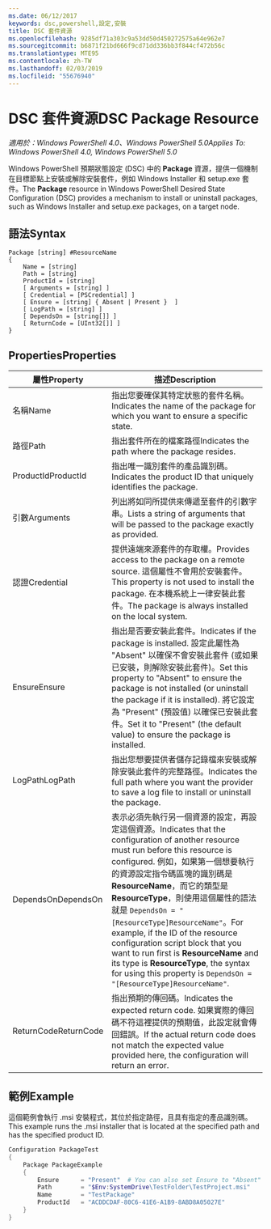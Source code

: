 ```yaml
---
ms.date: 06/12/2017
keywords: dsc,powershell,設定,安裝
title: DSC 套件資源
ms.openlocfilehash: 9285df71a303c9a53dd50d450272575a64e962e7
ms.sourcegitcommit: b6871f21bd666f9cd71dd336bb3f844cf472b56c
ms.translationtype: MTE95
ms.contentlocale: zh-TW
ms.lasthandoff: 02/03/2019
ms.locfileid: "55676940"
---
```

# <a name="dsc-package-resource"></a><span data-ttu-id="5f74f-103">DSC 套件資源</span><span class="sxs-lookup"><span data-stu-id="5f74f-103">DSC Package Resource</span></span>

<span data-ttu-id="5f74f-104">_適用於：Windows PowerShell 4.0、Windows PowerShell 5.0_</span><span class="sxs-lookup"><span data-stu-id="5f74f-104">_Applies To: Windows PowerShell 4.0, Windows PowerShell 5.0_</span></span>

<span data-ttu-id="5f74f-105">Windows PowerShell 預期狀態設定 (DSC) 中的 **Package** 資源，提供一個機制在目標節點上安裝或解除安裝套件，例如 Windows Installer 和 setup.exe 套件。</span><span class="sxs-lookup"><span data-stu-id="5f74f-105">The **Package** resource in Windows PowerShell Desired State Configuration (DSC) provides a mechanism to install or uninstall packages, such as Windows Installer and setup.exe packages, on a target node.</span></span>

## <a name="syntax"></a><span data-ttu-id="5f74f-106">語法</span><span class="sxs-lookup"><span data-stu-id="5f74f-106">Syntax</span></span>

```
Package [string] #ResourceName
{
    Name = [string]
    Path = [string]
    ProductId = [string]
    [ Arguments = [string] ]
    [ Credential = [PSCredential] ]
    [ Ensure = [string] { Absent | Present }  ]
    [ LogPath = [string] ]
    [ DependsOn = [string[]] ]
    [ ReturnCode = [UInt32[]] ]
}
```

## <a name="properties"></a><span data-ttu-id="5f74f-107">Properties</span><span class="sxs-lookup"><span data-stu-id="5f74f-107">Properties</span></span>

| <span data-ttu-id="5f74f-108">屬性</span><span class="sxs-lookup"><span data-stu-id="5f74f-108">Property</span></span> | <span data-ttu-id="5f74f-109">描述</span><span class="sxs-lookup"><span data-stu-id="5f74f-109">Description</span></span> |
| --- | --- |
| <span data-ttu-id="5f74f-110">名稱</span><span class="sxs-lookup"><span data-stu-id="5f74f-110">Name</span></span>| <span data-ttu-id="5f74f-111">指出您要確保其特定狀態的套件名稱。</span><span class="sxs-lookup"><span data-stu-id="5f74f-111">Indicates the name of the package for which you want to ensure a specific state.</span></span>|
| <span data-ttu-id="5f74f-112">路徑</span><span class="sxs-lookup"><span data-stu-id="5f74f-112">Path</span></span>| <span data-ttu-id="5f74f-113">指出套件所在的檔案路徑</span><span class="sxs-lookup"><span data-stu-id="5f74f-113">Indicates the path where the package resides.</span></span>|
| <span data-ttu-id="5f74f-114">ProductId</span><span class="sxs-lookup"><span data-stu-id="5f74f-114">ProductId</span></span>| <span data-ttu-id="5f74f-115">指出唯一識別套件的產品識別碼。</span><span class="sxs-lookup"><span data-stu-id="5f74f-115">Indicates the product ID that uniquely identifies the package.</span></span>|
| <span data-ttu-id="5f74f-116">引數</span><span class="sxs-lookup"><span data-stu-id="5f74f-116">Arguments</span></span>| <span data-ttu-id="5f74f-117">列出將如同所提供來傳遞至套件的引數字串。</span><span class="sxs-lookup"><span data-stu-id="5f74f-117">Lists a string of arguments that will be passed to the package exactly as provided.</span></span>|
| <span data-ttu-id="5f74f-118">認證</span><span class="sxs-lookup"><span data-stu-id="5f74f-118">Credential</span></span>| <span data-ttu-id="5f74f-119">提供遠端來源套件的存取權。</span><span class="sxs-lookup"><span data-stu-id="5f74f-119">Provides access to the package on a remote source.</span></span> <span data-ttu-id="5f74f-120">這個屬性不會用於安裝套件。</span><span class="sxs-lookup"><span data-stu-id="5f74f-120">This property is not used to install the package.</span></span> <span data-ttu-id="5f74f-121">在本機系統上一律安裝此套件。</span><span class="sxs-lookup"><span data-stu-id="5f74f-121">The package is always installed on the local system.</span></span>|
| <span data-ttu-id="5f74f-122">Ensure</span><span class="sxs-lookup"><span data-stu-id="5f74f-122">Ensure</span></span>| <span data-ttu-id="5f74f-123">指出是否要安裝此套件。</span><span class="sxs-lookup"><span data-stu-id="5f74f-123">Indicates if the package is installed.</span></span> <span data-ttu-id="5f74f-124">設定此屬性為 "Absent" 以確保不會安裝此套件 (或如果已安裝，則解除安裝此套件)。</span><span class="sxs-lookup"><span data-stu-id="5f74f-124">Set this property to "Absent" to ensure the package is not installed (or uninstall the package if it is installed).</span></span> <span data-ttu-id="5f74f-125">將它設定為 "Present" (預設值) 以確保已安裝此套件。</span><span class="sxs-lookup"><span data-stu-id="5f74f-125">Set it to "Present" (the default value) to ensure the package is installed.</span></span>|
| <span data-ttu-id="5f74f-126">LogPath</span><span class="sxs-lookup"><span data-stu-id="5f74f-126">LogPath</span></span>| <span data-ttu-id="5f74f-127">指出您想要提供者儲存記錄檔來安裝或解除安裝此套件的完整路徑。</span><span class="sxs-lookup"><span data-stu-id="5f74f-127">Indicates the full path where you want the provider to save a log file to install or uninstall the package.</span></span>|
| <span data-ttu-id="5f74f-128">DependsOn</span><span class="sxs-lookup"><span data-stu-id="5f74f-128">DependsOn</span></span> | <span data-ttu-id="5f74f-129">表示必須先執行另一個資源的設定，再設定這個資源。</span><span class="sxs-lookup"><span data-stu-id="5f74f-129">Indicates that the configuration of another resource must run before this resource is configured.</span></span> <span data-ttu-id="5f74f-130">例如，如果第一個想要執行的資源設定指令碼區塊的識別碼是 **ResourceName**，而它的類型是 **ResourceType**，則使用這個屬性的語法就是 `DependsOn = "[ResourceType]ResourceName"`。</span><span class="sxs-lookup"><span data-stu-id="5f74f-130">For example, if the ID of the resource configuration script block that you want to run first is **ResourceName** and its type is **ResourceType**, the syntax for using this property is `DependsOn = "[ResourceType]ResourceName"`.</span></span>|
| <span data-ttu-id="5f74f-131">ReturnCode</span><span class="sxs-lookup"><span data-stu-id="5f74f-131">ReturnCode</span></span>| <span data-ttu-id="5f74f-132">指出預期的傳回碼。</span><span class="sxs-lookup"><span data-stu-id="5f74f-132">Indicates the expected return code.</span></span> <span data-ttu-id="5f74f-133">如果實際的傳回碼不符這裡提供的預期值，此設定就會傳回錯誤。</span><span class="sxs-lookup"><span data-stu-id="5f74f-133">If the actual return code does not match the expected value provided here, the configuration will return an error.</span></span>|

## <a name="example"></a><span data-ttu-id="5f74f-134">範例</span><span class="sxs-lookup"><span data-stu-id="5f74f-134">Example</span></span>

<span data-ttu-id="5f74f-135">這個範例會執行 .msi 安裝程式，其位於指定路徑，且具有指定的產品識別碼。</span><span class="sxs-lookup"><span data-stu-id="5f74f-135">This example runs the .msi installer that is located at the specified path and has the specified product ID.</span></span>

```powershell
Configuration PackageTest
{
    Package PackageExample
    {
        Ensure      = "Present"  # You can also set Ensure to "Absent"
        Path        = "$Env:SystemDrive\TestFolder\TestProject.msi"
        Name        = "TestPackage"
        ProductId   = "ACDDCDAF-80C6-41E6-A1B9-8ABD8A05027E"
    }
}
```